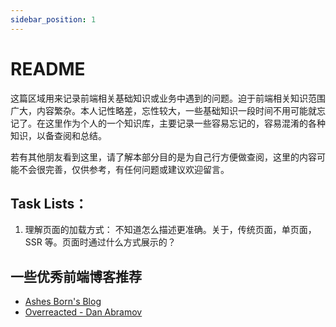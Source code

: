 ```yaml
---
sidebar_position: 1
---
```


# README

这篇区域用来记录前端相关基础知识或业务中遇到的问题。迫于前端相关知识范围广大，内容繁杂。本人记性略差，忘性较大，一些基础知识一段时间不用可能就忘记了。在这里作为个人的一个知识库，主要记录一些容易忘记的，容易混淆的各种知识，以备查阅和总结。

若有其他朋友看到这里，请了解本部分目的是为自己行方便做查阅，这里的内容可能不会很完善，仅供参考，有任何问题或建议欢迎留言。

## Task Lists：

1. 理解页面的加载方式： 不知道怎么描述更准确。关于，传统页面，单页面，SSR 等。页面时通过什么方式展示的？

## 一些优秀前端博客推荐

- [Ashes Born's Blog](https://sadofriod.github.io/)
- [Overreacted - Dan Abramov](https://overreacted.io/)
